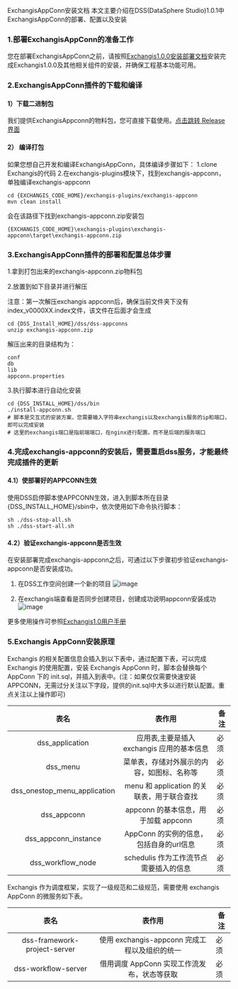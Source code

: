 ExchangisAppConn安装文档
本文主要介绍在DSS(DataSphere Studio)1.0.1中ExchangisAppConn的部署、配置以及安装
### 1.部署ExchangisAppConn的准备工作
您在部署ExchangisAppConn之前，请按照[Exchangis1.0.0安装部署文档](https://github.com/WeDataSphere/Exchangis/blob/dev-1.0.0-rc/docs/zh_CN/ch1/exchangis_deploy_cn.md)安装完成Exchangis1.0.0及其他相关组件的安装，并确保工程基本功能可用。

### 2.ExchangisAppConn插件的下载和编译
#### 1）下载二进制包
我们提供ExchangisAppconn的物料包，您可直接下载使用。[点击跳转 Release 界面](https://osp-1257653870.cos.ap-guangzhou.myqcloud.com/WeDatasphere/Exchangis/exchangis1.0.0-rc/exchangis-appconn.zip)
#### 2） 编译打包

如果您想自己开发和编译ExchangisAppConn，具体编译步骤如下：
1.clone Exchangis的代码
2.在exchangis-plugins模块下，找到exchangis-appconn，单独编译exchangis-appconn
```
cd {EXCHANGIS_CODE_HOME}/exchangis-plugins/exchangis-appconn
mvn clean install
```
会在该路径下找到exchangis-appconn.zip安装包
```
{EXCHANGIS_CODE_HOME}\exchangis-plugins\exchangis-appconn\target\exchangis-appconn.zip
```

### 3.ExchangisAppConn插件的部署和配置总体步骤
1.拿到打包出来的exchangis-appconn.zip物料包

2.放置到如下目录并进行解压

注意：第一次解压exchangis appconn后，确保当前文件夹下没有index_v0000XX.index文件，该文件在后面才会生成

```
cd {DSS_Install_HOME}/dss/dss-appconns
unzip exchangis-appconn.zip
```
解压出来的目录结构为：
```
conf
db
lib
appconn.properties
```

3.执行脚本进行自动化安装

```shell
cd {DSS_INSTALL_HOME}/dss/bin
./install-appconn.sh
# 脚本是交互式的安装方案，您需要输入字符串exchangis以及exchangis服务的ip和端口，即可以完成安装
# 这里的exchangis端口是指前端端口，在nginx进行配置。而不是后端的服务端口
```

### 4.完成exchangis-appconn的安装后，需要重启dss服务，才能最终完成插件的更新

#### 4.1）使部署好的APPCONN生效
使用DSS启停脚本使APPCONN生效，进入到脚本所在目录{DSS_INSTALL_HOME}/sbin中，依次使用如下命令执行脚本：
```
sh ./dss-stop-all.sh
sh ./dss-start-all.sh
```
#### 4.2）验证exchangis-appconn是否生效
在安装部署完成exchangis-appconn之后，可通过以下步骤初步验证exchangis-appconn是否安装成功。
1.	在DSS工作空间创建一个新的项目
![image](https://user-images.githubusercontent.com/27387830/169782142-b2fc2633-e605-4553-9433-67756135a6f1.png)

2.	在exchangis端查看是否同步创建项目，创建成功说明appconn安装成功
![image](https://user-images.githubusercontent.com/27387830/169782337-678f2df0-080a-495a-b59f-a98c5a427cf8.png)

更多使用操作可参照[Exchangis1.0用户手册](https://user-images.githubusercontent.com/27387830/169782142-b2fc2633-e605-4553-9433-67756135a6f1.png)

### 5.Exchangis AppConn安装原理

Exchangis 的相关配置信息会插入到以下表中，通过配置下表，可以完成 Exchangis 的使用配置，安装 Exchangis AppConn 时，脚本会替换每个 AppConn 下的 init.sql，并插入到表中。(注：如果仅仅需要快速安装APPCONN，无需过分关注以下字段，提供的init.sql中大多以进行默认配置。重点关注以上操作即可)

| 表名 | 表作用 | 备注 |
| :----: | :----: |-------|
| dss_application	 | 应用表,主要是插入 exchangis 应用的基本信息	| 必须 |
| dss_menu | 菜单表，存储对外展示的内容，如图标、名称等 | 必须 |
| dss_onestop_menu_application| menu 和 application 的关联表，用于联合查找 | 必须 |
| dss_appconn |appconn 的基本信息，用于加载 appconn | 必须 |
| dss_appconn_instance| AppConn 的实例的信息，包括自身的url信息 | 必须 |
| dss_workflow_node | schedulis 作为工作流节点需要插入的信息	 | 必须 |

Exchangis 作为调度框架，实现了一级规范和二级规范，需要使用 exchangis AppConn 的微服务如下表。

| 表名 | 表作用 | 备注 |
| :----: | :----: |-------|
| dss-framework-project-server | 使用 exchangis-appconn 完成工程以及组织的统一| 必须 |
| dss-workflow-server | 借用调度 AppConn 实现工作流发布，状态等获取 | 必须 |
